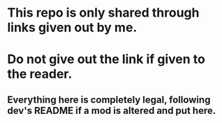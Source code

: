 # This repo is only shared through links given out by me.
# Do not give out the link if given to the reader.
## Everything here is completely legal, following dev's README if a mod is altered and put here.
